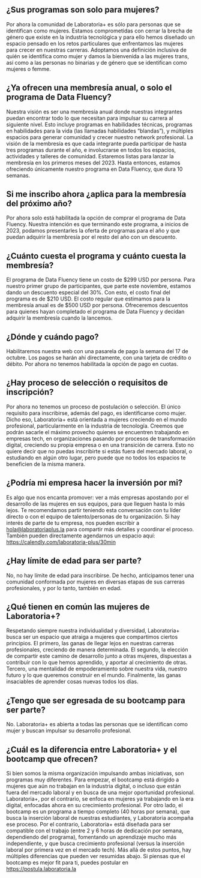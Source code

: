 ## ¿Sus programas son solo para mujeres?

Por ahora la comunidad de Laboratoria+ es sólo para personas que se identifican como mujeres. Estamos comprometidas con cerrar la brecha de género que existe en la industria tecnológica y para ello hemos diseñado un espacio pensado en los retos particulares que enfrentamos las mujeres para crecer en nuestras carreras. Adoptamos una definición inclusiva de quién se identifica como mujer y damos la bienvenida a las mujeres trans, así como a las personas no binarias y de género que se identifican como mujeres o femme.

## ¿Ya ofrecen una membresía anual, o solo el programa de Data Fluency?

Nuestra visión es ser una membresía anual donde nuestras integrantes puedan encontrar todo lo que necesitan para impulsar su carrera al siguiente nivel. Esto incluye programas en habilidades técnicas, programas en habilidades para la vida (las llamadas habilidades “blandas”), y múltiples espacios para generar comunidad y crecer nuestro network profesional. La visión de la membresía es que cada integrante pueda participar de hasta tres programas durante el año, e involucrarse en todos los espacios, actividades y talleres de comunidad. Estaremos listas para lanzar la membresía en los primeros meses del 2023. Hasta entonces, estamos ofreciendo únicamente nuestro programa en Data Fluency, que dura 10 semanas.

## Si me inscribo ahora ¿aplica para la membresía del próximo año?

Por ahora solo está habilitada la opción de comprar el programa de Data Fluency. Nuestra intención es que terminando este programa, a inicios de 2023, podamos presentarles la oferta de programas para el año y que puedan adquirir la membresía por el resto del año con un descuento.

## ¿Cuánto cuesta el programa y cuánto cuesta la membresía?

El programa de Data Fluency tiene un costo de $299 USD por persona. Para nuestro primer grupo de participantes, que parte este noviembre, estamos dando un descuento especial del 30%. Con esto, el costo final del programa es de $210 USD. El costo regular que estimamos para la membresía anual es de $500 USD por persona. Ofreceremos descuentos para quienes hayan completado el programa de Data Fluency y decidan adquirir la membresía cuando la lancemos.

## ¿Dónde y cuándo pago?

Habilitaremos nuestra web con una pasarela de pago la semana del 17 de octubre. Los pagos se harán ahí directamente, con una tarjeta de crédito o débito. Por ahora no tenemos habilitada la opción de pago en cuotas.

## ¿Hay proceso de selección o requisitos de inscripción?

Por ahora no tenemos un proceso de postulación o selección. El único requisito para inscribirse, además del pago, es identificarse como mujer. Dicho eso, Laboratoria+ está orientada a mujeres creciendo en el mundo profesional, particularmente en la industria de tecnología. Creemos que podrán sacarle el máximo provecho quienes se encuentren trabajando en empresas tech, en organizaciones pasando por procesos de transformación digital, creciendo su propia empresa o en una transición de carrera. Esto no quiere decir que no puedas inscribirte si estás fuera del mercado laboral, o estudiando en algún otro lugar, pero puede que no todos los espacios te beneficien de la misma manera.

## ¿Podría mi empresa hacer la inversión por mi?

Es algo que nos encanta promover: ver a más empresas apostando por el desarrollo de las mujeres en sus equipos, para que lleguen hasta lo más lejos. Te recomendamos partir teniendo esta conversación con tu líder directo o con el equipo de talento/personas de tu organización. Si hay interés de parte de tu empresa, nos pueden escribir a hola@laboratoriaplus.la para compartir más detalles y coordinar el proceso. También pueden directamente agendarnos un espacio aquí: https://calendly.com/laboratoria-plus/30min

## ¿Hay límite de edad para ser parte?

No, no hay límite de edad para inscribirse. De hecho, anticipamos tener una comunidad conformada por mujeres en diversas etapas de sus carreras profesionales, y por lo tanto, también en edad.

## ¿Qué tienen en común las mujeres de Laboratoria+?

Respetando siempre nuestra individualidad y diversidad, Laboratoria+ busca ser un espacio que atraiga a mujeres que compartimos ciertos principios. El primero, las ganas de llegar lejos en nuestras carreras profesionales, creciendo de manera determinada. El segundo, la elección de compartir este camino de desarrollo junto a otras mujeres, dispuestas a contribuir con lo que hemos aprendido, y aportar al crecimiento de otras. Tercero, una mentalidad de empoderamiento sobre nuestra vida, nuestro futuro y lo que queremos construir en el mundo. Finalmente, las ganas insaciables de aprender cosas nuevas todos los días.

## ¿Tengo que ser egresada de su bootcamp para ser parte?

No. Laboratoria+ es abierta a todas las personas que se identifican como mujer y buscan impulsar su desarrollo profesional.

## ¿Cuál es la diferencia entre Laboratoria+ y el bootcamp que ofrecen?

Si bien somos la misma organización impulsando ambas iniciativas, son programas muy diferentes. Para empezar, el bootcamp está dirigido a mujeres que aún no trabajan en la industria digital, o incluso que están fuera del mercado laboral y en busca de una mejor oportunidad profesional. Laboratoria+, por el contrario, se enfoca en mujeres ya trabajando en la era digital, enfocadas ahora en su crecimiento profesional. Por otro lado, el bootcamp es un programa a tiempo completo (40 horas por semana), que busca la inserción laboral de nuestras estudiantes, y Laboratoria acompaña ese proceso. Por el contrario, Laboratoria+ está diseñada para ser compatible con el trabajo (entre 2 y 6 horas de dedicación por semana, dependiendo del programa), fomentando un aprendizaje mucho más independiente, y que busca crecimiento profesional (versus la inserción laboral por primera vez en el mercado tech). Más allá de estos puntos, hay múltiples diferencias que pueden ver resumidas abajo. Si piensas que el bootcamp es mejor fit para ti, puedes postular en https://postula.laboratoria.la 